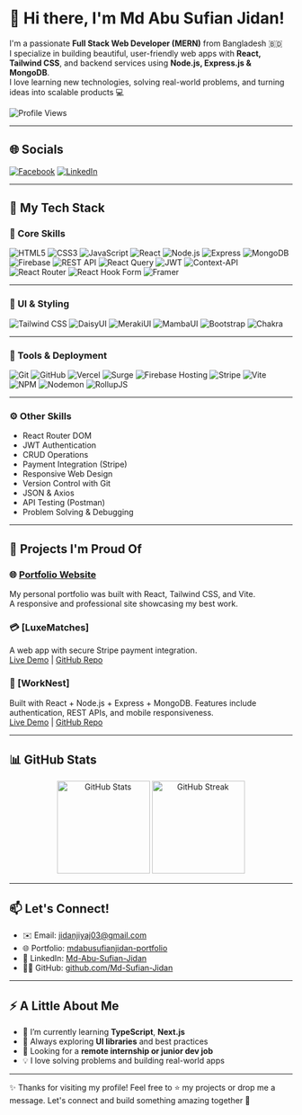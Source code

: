 # 👋 Hi there, I'm Md Abu Sufian Jidan!

I'm a passionate **Full Stack Web Developer (MERN)** from Bangladesh 🇧🇩  
I specialize in building beautiful, user-friendly web apps with **React, Tailwind CSS**, and backend services using **Node.js, Express.js & MongoDB**.  
I love learning new technologies, solving real-world problems, and turning ideas into scalable products 💻

![Profile Views](https://komarev.com/ghpvc/?username=Md-Sufian-Jidan&label=Profile%20Views&color=0e75b6&style=flat)

---

## 🌐 Socials
[![Facebook](https://img.shields.io/badge/Facebook-%231877F2.svg?logo=Facebook&logoColor=white)](https://www.facebook.com/md.abu.sufian.158992) 
[![LinkedIn](https://img.shields.io/badge/LinkedIn-%230077B5.svg?logo=linkedin&logoColor=white)](https://www.linkedin.com/in/md-abu-sufian-jidan/) 

---

## 💼 My Tech Stack

### 🧠 Core Skills
![HTML5](https://img.shields.io/badge/-HTML5-E34F26?logo=html5&logoColor=fff&style=flat)
![CSS3](https://img.shields.io/badge/-CSS3-1572B6?logo=css3&logoColor=fff&style=flat)
![JavaScript](https://img.shields.io/badge/-JavaScript-F7DF1E?logo=javascript&logoColor=000&style=flat)
![React](https://img.shields.io/badge/-React-61DAFB?logo=react&logoColor=000&style=flat)
![Node.js](https://img.shields.io/badge/-Node.js-339933?logo=node.js&logoColor=fff&style=flat)
![Express](https://img.shields.io/badge/-Express.js-000000?logo=express&logoColor=fff&style=flat)
![MongoDB](https://img.shields.io/badge/-MongoDB-47A248?logo=mongodb&logoColor=fff&style=flat)
![Firebase](https://img.shields.io/badge/-Firebase-FFCA28?logo=firebase&logoColor=000&style=flat)
![REST API](https://img.shields.io/badge/-REST%20API-02569B?logo=fastapi&logoColor=fff&style=flat)
![React Query](https://img.shields.io/badge/-React%20Query-FF4154?style=for-the-badge&logo=react%20query&logoColor=white) 
![JWT](https://img.shields.io/badge/JWT-black?style=for-the-badge&logo=JSON%20web%20tokens)
![Context-API](https://img.shields.io/badge/Context--Api-000000?style=for-the-badge&logo=react)
![React Router](https://img.shields.io/badge/React_Router-CA4245?style=for-the-badge&logo=react-router&logoColor=white) 
![React Hook Form](https://img.shields.io/badge/React%20Hook%20Form-%23EC5990.svg?style=for-the-badge&logo=reacthookform&logoColor=white) 
![Framer](https://img.shields.io/badge/Framer-black?style=for-the-badge&logo=framer&logoColor=blue)

---

### 🎨 UI & Styling
![Tailwind CSS](https://img.shields.io/badge/-Tailwind%20CSS-38B2AC?logo=tailwind-css&logoColor=fff&style=flat)
![DaisyUI](https://img.shields.io/badge/-DaisyUI-3B82F6?style=flat&logoColor=white)
![MerakiUI](https://img.shields.io/badge/-MerakiUI-9333EA?style=flat)
![MambaUI](https://img.shields.io/badge/-MambaUI-6D28D9?style=flat)
![Bootstrap](https://img.shields.io/badge/bootstrap-%238511FA.svg?style=for-the-badge&logo=bootstrap&logoColor=white) 
![Chakra](https://img.shields.io/badge/chakra-%234ED1C5.svg?style=for-the-badge&logo=chakraui&logoColor=white) 

---

### 🔧 Tools & Deployment
![Git](https://img.shields.io/badge/-Git-F05032?logo=git&logoColor=fff&style=flat)
![GitHub](https://img.shields.io/badge/-GitHub-181717?logo=github&logoColor=fff&style=flat)
![Vercel](https://img.shields.io/badge/-Vercel-000000?logo=vercel&logoColor=fff&style=flat)
![Surge](https://img.shields.io/badge/-Surge-000000?style=flat)
![Firebase Hosting](https://img.shields.io/badge/-Firebase%20Hosting-FF6F00?logo=firebase&logoColor=fff&style=flat)
![Stripe](https://img.shields.io/badge/-Stripe-635BFF?logo=stripe&logoColor=fff&style=flat)
![Vite](https://img.shields.io/badge/-Vite-646CFF?logo=vite&logoColor=fff&style=flat)
![NPM](https://img.shields.io/badge/NPM-%23CB3837.svg?style=for-the-badge&logo=npm&logoColor=white) 
![Nodemon](https://img.shields.io/badge/NODEMON-%23323330.svg?style=for-the-badge&logo=nodemon&logoColor=%BBDEAD) 
![RollupJS](https://img.shields.io/badge/RollupJS-ef3335?style=for-the-badge&logo=rollup.js&logoColor=white)

---

### ⚙️ Other Skills
- React Router DOM
- JWT Authentication
- CRUD Operations
- Payment Integration (Stripe)
- Responsive Web Design
- Version Control with Git
- JSON & Axios
- API Testing (Postman)
- Problem Solving & Debugging

---

## 🚀 Projects I'm Proud Of

### 🌐 [Portfolio Website](https://portfolio-1-theta-ebon.vercel.app)
My personal portfolio was built with React, Tailwind CSS, and Vite.  
A responsive and professional site showcasing my best work.

### 💳 [LuxeMatches]
A web app with secure Stripe payment integration.  
[Live Demo](https://luxe-matches-client.vercel.app/) | [GitHub Repo](https://github.com/Md-Sufian-Jidan/luxe-matches-client)

### 📲 [WorkNest]
Built with React + Node.js + Express + MongoDB. Features include authentication, REST APIs, and mobile responsiveness.  
[Live Demo](https://work-nest-client.web.app/) | [GitHub Repo](https://github.com/Md-Sufian-Jidan/work-nest-client)

---

## 📊 GitHub Stats

<p align="center">
  <img src="https://github-readme-stats.vercel.app/api?username=Md-Sufian-Jidan&show_icons=true&theme=radical" alt="GitHub Stats" height="165"/>
  <img src="https://github-readme-streak-stats.herokuapp.com/?user=Md-Sufian-Jidan&theme=radical" alt="GitHub Streak" height="165"/>
</p>

---

## 📫 Let's Connect!
- ✉️ Email: jidanjiyaj03@gmail.com  
- 🌐 Portfolio: [mdabusufianjidan-portfolio](https://mdabusufianjidan-portfolio.vercel.app/)
- 💼 LinkedIn: [Md-Abu-Sufian-Jidan](https://www.linkedin.com/in/md-abu-sufian-jidan/)
- 🧑‍💻 GitHub: [github.com/Md-Sufian-Jidan](https://github.com/Md-Sufian-Jidan)

---

## ⚡ A Little About Me
- 🌱 I’m currently learning **TypeScript**, **Next.js**  
- 🧠 Always exploring **UI libraries** and best practices  
- 🤝 Looking for a **remote internship or junior dev job**  
- 💡 I love solving problems and building real-world apps  

---

✨ Thanks for visiting my profile! Feel free to ⭐ my projects or drop me a message. Let's connect and build something amazing together 🙌
